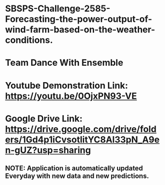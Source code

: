 # SBSPS-Challenge-2585-Forecasting-the-power-output-of-wind-farm-based-on-the-weather-conditions.

# Team Dance With Ensemble

# Youtube Demonstration Link: https://youtu.be/0OjxPN93-VE

# Google Drive Link: https://drive.google.com/drive/folders/1Gd4p1iCvsotlitYC8Al33pN_A9en-gUZ?usp=sharing

## NOTE: Application is automatically updated Everyday with new data and new predictions.


